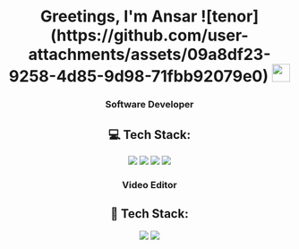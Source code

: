 <h1 align="center">Greetings, I'm Ansar
![tenor](https://github.com/user-attachments/assets/09a8df23-9258-4d85-9d98-71fbb92079e0)
<img src="https://github.com/blackcater/blackcater/raw/main/images/Hi.gif" height="32"/></h1>

<h3 align="center">Software Developer</h3>

<h2 align="center">💻 Tech Stack:</h2>

<p align="center">
  <img src="https://img.shields.io/badge/html5-%23E34F26.svg?style=for-the-badge&logo=html5&logoColor=white"/>
  <img src="https://img.shields.io/badge/css3-%231572B6.svg?style=for-the-badge&logo=css3&logoColor=white"/>
  <img src="https://img.shields.io/badge/javascript-%23F7DF1E.svg?style=for-the-badge&logo=javascript&logoColor=black"/>
  <img src="https://img.shields.io/badge/postgres-%23316192.svg?style=for-the-badge&logo=postgresql&logoColor=white"/>
</p>

<h3 align="center">Video Editor</h3>

<h2 align="center">🎥 Tech Stack:</h2>

<p align="center">
  <img src="https://img.shields.io/badge/Adobe%20Premiere%20Pro-9999FF.svg?style=for-the-badge&logo=Adobe%20Premiere%20Pro&logoColor=white"/>
  <img src="https://img.shields.io/static/v1?style=for-the-badge&message=DaVinci+Resolve&color=233A51&logo=DaVinci+Resolve&logoColor=FFFFFF&label="/>
</p>
